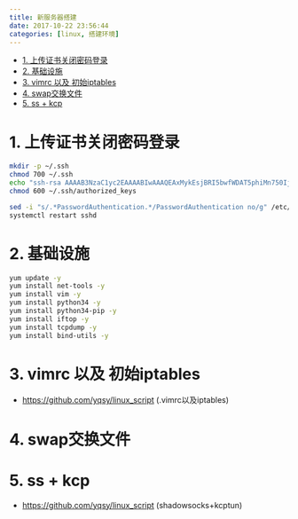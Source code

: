 ```yaml
---
title: 新服务器搭建
date: 2017-10-22 23:56:44
categories: [linux, 搭建环境]
---
```


<!-- TOC -->

- [1. 上传证书关闭密码登录](#1-上传证书关闭密码登录)
- [2. 基础设施](#2-基础设施)
- [3. vimrc 以及 初始iptables](#3-vimrc-以及-初始iptables)
- [4. swap交换文件](#4-swap交换文件)
- [5. ss + kcp](#5-ss--kcp)

<!-- /TOC -->

<a id="markdown-1-上传证书关闭密码登录" name="1-上传证书关闭密码登录"></a>
# 1. 上传证书关闭密码登录
```bash
mkdir -p ~/.ssh
chmod 700 ~/.ssh
echo "ssh-rsa AAAAB3NzaC1yc2EAAAABIwAAAQEAxMykEsjBRI5bwfWDAT5phiMn750Ij5uajYVjXmf1qZ9db9nbt1ZuxZUOpCnEh0gCEUUfss1/6OhDmJDcKg904yKLHWtc0aakKjwMNIWYEgldhQkGH0S7smY3j3UiP65uiWN5/A0Lx0uuwNKtm9LmYcYNeobLKEznHB3+UDfdMOm1xkXyPzSknC1fhQGIoP/7rADnuU5NxLCyYsclAkwsXlo9mKYf5yoadUZ+4kMFdnBfCieRp+Vk9TfYZyix4qem3UnCnn/1OXZxu8EcZv9FKtPQD1JgjclsbMEd9WIT7zwGbO4MfSHrZ/GdYPbz+71NlWQa01DOm4bjS6FbiKYoYw==" >> ~/.ssh/authorized_keys
chmod 600 ~/.ssh/authorized_keys

sed -i "s/.*PasswordAuthentication.*/PasswordAuthentication no/g" /etc/ssh/sshd_config
systemctl restart sshd
```

<a id="markdown-2-基础设施" name="2-基础设施"></a>
# 2. 基础设施
```bash
yum update -y
yum install net-tools -y
yum install vim -y
yum install python34 -y
yum install python34-pip -y
yum install iftop -y
yum install tcpdump -y
yum install bind-utils -y
```

<a id="markdown-3-vimrc-以及-初始iptables" name="3-vimrc-以及-初始iptables"></a>
# 3. vimrc 以及 初始iptables
* https://github.com/yqsy/linux_script (.vimrc以及iptables)

<a id="markdown-4-swap交换文件" name="4-swap交换文件"></a>
# 4. swap交换文件

<a id="markdown-5-ss--kcp" name="5-ss--kcp"></a>
# 5. ss + kcp
* https://github.com/yqsy/linux_script (shadowsocks+kcptun)
